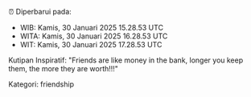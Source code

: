 ⏰ Diperbarui pada:
- WIB: Kamis, 30 Januari 2025 15.28.53 UTC
- WITA: Kamis, 30 Januari 2025 16.28.53 UTC
- WIT: Kamis, 30 Januari 2025 17.28.53 UTC

Kutipan Inspiratif:
"Friends are like money in the bank, longer you keep them, the more they are worth!!!"


Kategori: friendship

